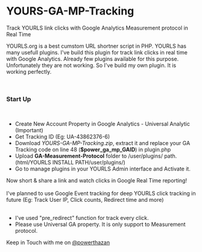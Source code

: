 YOURS-GA-MP-Tracking
====================

Track YOURLS link clicks with Google Analytics Measurement protocol in Real Time

YOURLS.org is a best cumstom URL shortner script in PHP. YOURLS has many usefull plugins. I've build this plugin for track link clicks in real time with Google Analytics. Already few plugins available for this purpose. Unfortunately  they are not working. So I've build my own plugin. It is working perfectly. 

<br />
<h3>
 Start Up </h3>
<br />
<ul>
<li>Create New Account Property in Google Analytics - Universal Analytic (Important)&nbsp;</li>
<li>Get Tracking ID (Eg: UA-43862376-6)&nbsp;</li>
<li>Download <i>YOURS-GA-MP-Tracking.zip</i>, extract it  and replace your GA Tracking code on line 48 (<b>$power_ga_mp_GAID</b>) in plugin.php</li>
<li>Upload&nbsp;<b>GA-Measurement-Protocol</b> folder to /user/plugins/ path. (html/YOURLS INSTALL PATH/user/plugins/)</li>
<li>Go to manage plugins in your YOURLS Admin interface and Activate it.</li>
</ul>
<div>
Now short &amp; share a link and watch clicks in Google Real Time reporting!&nbsp;</div>
<div>
<br /></div>
<div>
I've planned to use Google Event tracking for deep YOURLS click tracking in future (Eg: Track User IP, Click counts, Redirect time and more)</div>
<div>
<br /></div>
<div>
<ul>
<li>I've used "pre_redirect" function for track every click.&nbsp;</li>
<li>Please use Universal GA property. It is only support to Measurement protocol.</li>
</ul>
</div>
<div>
Keep in Touch with me on&nbsp;<a href="https://twitter.com/powerthazan" target="_blank">@powerthazan</a></div>
